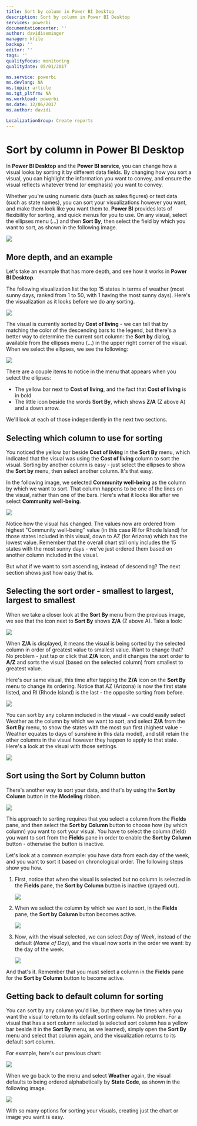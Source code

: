 ```yaml
---
title: Sort by column in Power BI Desktop
description: Sort by column in Power BI Desktop
services: powerbi
documentationcenter: ''
author: davidiseminger
manager: kfile
backup: ''
editor: ''
tags: ''
qualityfocus: monitoring
qualitydate: 05/01/2017

ms.service: powerbi
ms.devlang: NA
ms.topic: article
ms.tgt_pltfrm: NA
ms.workload: powerbi
ms.date: 12/06/2017
ms.author: davidi

LocalizationGroup: Create reports
---
```

# Sort by column in Power BI Desktop
In **Power BI Desktop** and the **Power BI service**, you can change how a visual looks by sorting it by different data fields. By changing how you sort a visual, you can highlight the information you want to convey, and ensure the visual reflects whatever trend (or emphasis) you want to convey.

Whether you're using numeric data (such as sales figures) or text data (such as state names), you can sort your visualizations however you want, and make them look like you want them to.  **Power BI** provides lots of flexibility for sorting, and quick menus for you to use. On any visual, select the ellipses menu (...) and then **Sort By**, then select the field by which you want to sort, as shown in the following image.

![](media/desktop-sort-by-column/sortbycolumn_2.png)

## More depth, and an example
Let's take an example that has more depth, and see how it works in **Power BI Desktop**.

The following visualization list the top 15 states in terms of weather (most sunny days, ranked from 1 to 50, with 1 having the most sunny days). Here's the visualization as it looks before we do any sorting.

![](media/desktop-sort-by-column/sortbycolumn_1.png)

The visual is currently sorted by **Cost of living** - we can tell that by matching the color of the descending bars to the legend, but there's a better way to determine the current sort column: the **Sort by** dialog, available from the ellipses menu (...) in the upper right corner of the visual. When we select the ellipses, we see the following:

![](media/desktop-sort-by-column/sortbycolumn_2.png)

There are a couple items to notice in the menu that appears when you select the ellipses:

* The yellow bar next to **Cost of living**, and the fact that **Cost of living** is in bold
* The little icon beside the words **Sort By**, which shows **Z/A** (Z above A) and a down arrow.

We'll look at each of those independently in the next two sections.

## Selecting which column to use for sorting
You noticed the yellow bar beside **Cost of living** in the **Sort By** menu, which indicated that the visual was using the **Cost of living** column to sort the visual. Sorting by another column is easy - just select the ellipses to show the **Sort by** menu, then select another column. It's that easy.

In the following image, we selected **Community well-being** as the column by which we want to sort. That column happens to be one of the lines on the visual, rather than one of the bars. Here's what it looks like after we select **Community well-being**.

![](media/desktop-sort-by-column/sortbycolumn_3.png)

Notice how the visual has changed. The values now are ordered from highest "Community well-being" value (in this case RI for Rhode Island) for those states included in this visual, down to AZ (for Arizona) which has the lowest value. Remember that the overall chart still only includes the 15 states with the most sunny days - we've just ordered them based on another column included in the visual.

But what if we want to sort ascending, instead of descending? The next section shows just how easy that is.

## Selecting the sort order - smallest to largest, largest to smallest
When we take a closer look at the **Sort By** menu from the previous image, we see that the icon next to **Sort By** shows **Z/A** (Z above A). Take a look:

![](media/desktop-sort-by-column/sortbycolumn_4.png)

When **Z/A** is displayed, it means the visual is being sorted by the selected column in order of greatest value to smallest value. Want to change that? No problem - just tap or click that **Z/A** icon, and it changes the sort order to **A/Z** and sorts the visual (based on the selected column) from smallest to greatest value.

Here's our same visual, this time after tapping the **Z/A** icon on the **Sort By** menu to change its ordering. Notice that AZ (Arizona) is now the first state listed, and RI (Rhode Island) is the last - the opposite sorting from before.

![](media/desktop-sort-by-column/sortbycolumn_5.png)

You can sort by any column included in the visual - we could easily select Weather as the column by which we want to sort, and select **Z/A** from the **Sort By** menu, to show the states with the most sun first (highest value - Weather equates to days of sunshine in this data model), and still retain the other columns in the visual however they happen to apply to that state. Here's a look at the visual with those settings.

![](media/desktop-sort-by-column/sortbycolumn_6.png)

## Sort using the Sort by Column button
There's another way to sort your data, and that's by using the **Sort by Column** button in the **Modeling** ribbon.

![](media/desktop-sort-by-column/sortbycolumn_8.png)

This approach to sorting requires that you select a column from the **Fields** pane, and then select the **Sort by Column** button to choose how (by which column) you want to sort your visual. You have to select the column (field) you want to sort from the **Fields** pane in order to enable the **Sort by Column** button - otherwise the button is inactive.

Let's look at a common example: you have data from each day of the week, and you want to sort it based on chronological order. The following steps show you how.

1. First, notice that when the visual is selected but no column is selected in the **Fields** pane, the **Sort by Column** button is inactive (grayed out).
   
   ![](media/desktop-sort-by-column/sortbycolumn_9a.png)
2. When we select the column by which we want to sort, in the **Fields** pane, the **Sort by Column** button becomes active.
   
   ![](media/desktop-sort-by-column/sortbycolumn_10.png)
3. Now, with the visual selected, we can select *Day of Week*, instead of the default (*Name of Day*), and the visual now sorts in the order we want: by the day of the week.
   
   ![](media/desktop-sort-by-column/sortbycolumn_11.png)

And that's it. Remember that you must select a column in the **Fields** pane for the **Sort by Column** button to become active.

## Getting back to default column for sorting
You can sort by any column you'd like, but there may be times when you want the visual to return to its default sorting column. No problem. For a visual that has a sort column selected (a selected sort column has a yellow bar beside it in the **Sort By** menu, as we learned), simply open the **Sort By** menu and select that column again, and the visualization returns to its default sort column.

For example, here's our previous chart:

![](media/desktop-sort-by-column/sortbycolumn_6.png)

When we go back to the menu and select **Weather** again, the visual defaults to being ordered alphabetically by **State Code**, as shown in the following image.

![](media/desktop-sort-by-column/sortbycolumn_7.png)

With so many options for sorting your visuals, creating just the chart or image you want is easy.


